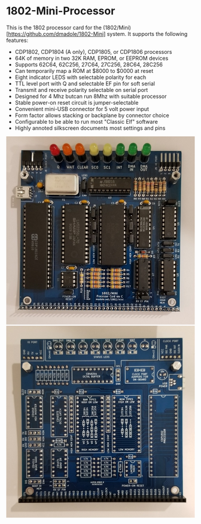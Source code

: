 # 1802-Mini-Processor
This is the 1802 processor card for the (1802/Mini)[https://github.com/dmadole/1802-Mini] system. It supports the following features:

* CDP1802, CDP1804 (A only), CDP1805, or CDP1806 processors
* 64K of memory in two 32K RAM, EPROM, or EEPROM devices
* Supports 62C64, 62C256, 27C64, 27C256, 28C64, 28C256
* Can temporarily map a ROM at $8000 to $0000 at reset
* Eight  indicator LEDS with selectable polarity for each
* TTL level port with Q and selectable EF pin for soft serial
* Transmit and receive polarity selectable on serial port
* Designed for 4 Mhz butcan run 8Mhz with suitable processor
* Stable power-on reset circuit is jumper-selectable
* Convenient mini-USB connector for 5 volt power input
* Form factor allows stacking or backplane by connector choice
* Configurable to be able to run most "Classic Elf" software
* Highly annoted silkscreen documents most settings and pins

![1802/Mini Processor Front](https://github.com/dmadole/1802-Mini-Processor/blob/main/photos/1802-Mini-Processor-Rev-C-Assembled-Front.jpg)
![1802/Mini Processor Back](https://github.com/dmadole/1802-Mini-Processor/blob/main/photos/1802-Mini-Processor-Rev-C-Assembled-Back.jpg)
